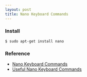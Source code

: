 ```yaml
---
layout: post
title: Nano Keyboard Commands
---
```


### Install
```shell
​​$ sudo apt-get install nano
```
### Reference
- [Nano Keyboard Commands](https://staffwww.fullcoll.edu/sedwards/Nano/NanoKeyboardCommands.html)
- [Useful Nano Keyboard Commands](http://staffwww.fullcoll.edu/sedwards/nano/UsefulNanoKeyCommands.html)